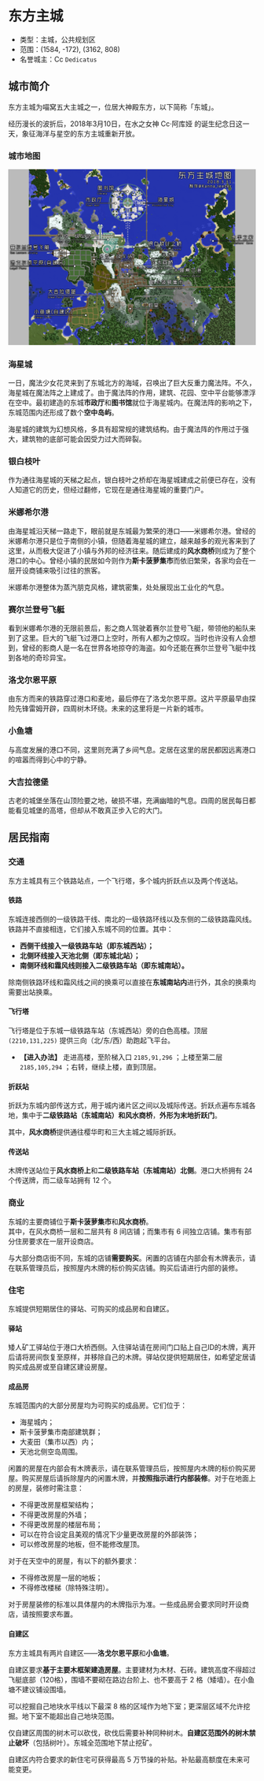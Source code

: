 # 东方主城

-   类型：主城，公共规划区
-   范围：(1584, -172), (3162, 808)
-   名誉城主：Cc  `Dedicatus`
    

## 城市简介

东方主城为喵窝五大主城之一，位居大神殿东方，以下简称「东城」。

经历漫长的波折后，2018年3月10日，在水之女神 Cc·阿库娅 的诞生纪念日这一天，象征海洋与星空的东方主城重新开放。

### 城市地图

![](../../assets/images/Eastern-map.png)

### 海星城

一日，魔法少女花灵来到了东城北方的海域，召唤出了巨大反重力魔法阵。不久，海星城在魔法阵之上建成了。由于魔法阵的作用，建筑、花园、空中平台能够漂浮在空中。最初建造的东城**市政厅**和**图书馆**就位于海星城内。在魔法阵的影响之下，东城范围内还形成了数个**空中岛屿**。

海星城的建筑为幻想风格，多具有超常规的建筑结构。由于魔法阵的作用过于强大，建筑物的底部可能会因受力过大而碎裂。

### 银白枝叶

作为通往海星城的天梯之起点，银白枝叶之桥却在海星城建成之前便已存在，没有人知道它的历史，但经过翻修，它现在是通往海星城的重要门户。

### 米娜希尔港

由海星城沿天梯一路走下，眼前就是东城最为繁荣的港口——米娜希尔港。曾经的米娜希尔港只是位于南侧的小镇，但随着海星城的建立，越来越多的观光客来到了这里，从而极大促进了小镇与外邦的经济往来。随后建成的**风水商桥**则成为了整个港口的中心。曾经小镇的民居如今则作为**斯卡菠萝集市**而依旧繁荣，各家均会在一层开设商铺来吸引过往的旅客。

米娜希尔港整体为蒸汽朋克风格，建筑密集，处处展现出工业化的气息。

### 赛尔兰登号飞艇

看到米娜希尔港的无限前景后，影之商人驾驶着赛尔兰登号飞艇，带领他的船队来到了这里。巨大的飞艇飞过港口上空时，所有人都为之惊叹。当时也许没有人会想到，曾经的影商人是一名在世界各地掠夺的海盗。如今还能在赛尔兰登号飞艇中找到各地的奇珍异宝。

### 洛戈尔恩平原

由东方而来的铁路穿过港口和麦地，最后停在了洛戈尔恩平原。这片平原最早由探险先锋雷姆开辟，四周树木环绕。未来的这里将是一片新的城市。

### 小鱼塘

与高度发展的港口不同，这里则充满了乡间气息。定居在这里的居民都因远离港口的喧嚣而得到心中的宁静。

### 大吉拉德堡

古老的城堡坐落在山顶险要之地，破损不堪，充满幽暗的气息。四周的居民每日都能看见城堡的高塔，但却从不敢真正步入它的大门。

## 居民指南

### 交通

东方主城具有三个铁路站点，一个飞行塔，多个城内折跃点以及两个传送站。

#### 铁路

东城连接西侧的一级铁路干线、南北的一级铁路环线以及东侧的二级铁路霜风线。铁路并不直接相连，它们接入东城不同的位置。其中：

-   **西侧干线接入一级铁路车站（即东城西站）；**
-   **北侧环线接入天池北侧（即东城北站）；**
-   **南侧环线和霜风线则接入二级铁路车站（即东城南站）。**

除南侧铁路环线和霜风线之间的换乘可以直接在**东城南站内**进行外，其余的换乘均需要出站换乘。

#### 飞行塔

飞行塔是位于东城一级铁路车站（东城西站）旁的白色高楼。顶层 `(2210,131,225)`  提供三向（北/东/西）助跑起飞平台。

- **【进入办法】** 走进高楼，至阶梯入口 `2185,91,296` ；上楼至第二层 `2185,105,294` ；右转，继续上楼，直到顶层。

#### 折跃站

折跃为东城内部传送方式，用于城内诸片区之间以及城际传送。折跃点遍布东城各地，集中于**二级铁路站（东城南站）**和**风水商桥**，**外形为末地折跃门**。

其中，**风水商桥**提供通往樱华町和三大主城之城际折跃。

#### 传送站

木牌传送站位于**风水商桥上**和**二级铁路车站（东城南站）北侧**。港口大桥拥有 24 个传送牌，而二级车站拥有 12 个。

### 商业

东城的主要商铺位于**斯卡菠萝集市**和**风水商桥**。  
其中，在风水商桥一层和二层共有 8 间店铺；而集市有 6 间独立店铺。集市有部分住房要求在一层开设商店。

与大部分商店街不同，东城的店铺**需要购买**。闲置的店铺在内部会有木牌表示，请在联系管理员后，按照屋内木牌的标价购买店铺。购买后请进行内部的装修。

### 住宅

东城提供短期居住的驿站、可购买的成品房和自建区。

#### 驿站

矮人矿工驿站位于港口大桥西侧。入住驿站请在房间门口贴上自己ID的木牌，离开后请将房间恢复至原样，并移除自己的木牌。驿站仅提供短期居住，如希望定居请购买成品房或至自建区建设房屋。

#### 成品房

东城范围内的大部分房屋均为可购买的成品房。它们位于：

-   海星城内；
-   斯卡菠萝集市南部建筑群；
-   大麦田（集市以西）内；
-   天池北侧空岛周围。
    

闲置的房屋在内部会有木牌表示，请在联系管理员后，按照屋内木牌的标价购买房屋。购买房屋后请拆除屋内的闲置木牌，并**按照指示进行内部装修**。对于在地面上的房屋，装修时需注意：

-   不得更改房屋框架结构；
-   不得更改房屋的外墙；
-   不得更改房屋的楼层布局；
-   可以在符合设定且美观的情况下少量更改房屋的外部装饰；
-   可以修改房屋的地板，但不能修改屋顶。

对于在天空中的房屋，有以下的额外要求：

-   不得修改房屋一层的地板；
-   不得修改楼梯（除特殊注明）。

对于房屋装修的标准以具体屋内的木牌指示为准。一些成品房会要求同时开设商店，请按照要求布置。

#### 自建区

东方主城具有两片自建区——**洛戈尔恩平原**和**小鱼塘**。

自建区要求**基于主要木框架建造房屋**。主要建材为木材、石砖。建筑高度不得超过飞艇底部（120格），围墙不要砌在路边台阶上、也不要高于 2 格（矮墙）。在小鱼塘不建议铺设围墙。

可以挖掘自己地块水平线以下最深 8 格的区域作为地下室；更深层区域不允许挖掘。地下室不能超出自己地块范围。

仅自建区周围的树木可以砍伐，砍伐后需要补种同种树木。**自建区范围外的树木禁止破坏**（包括树叶）。东城全范围地下禁止挖矿。

自建区内符合要求的新住宅可获得最高 5 万节操的补贴。补贴最高额度在未来可能变更。

